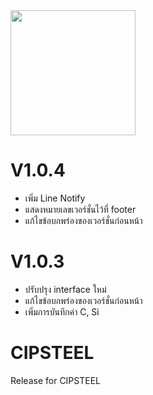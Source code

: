 <img src="https://github.com/Komsan74/CIPSTEEL/blob/master/www/img/app-icon.png" width="200" />

# V1.0.4
- เพิ่ม Line Notify
- แสดงหมายเลขเวอร์ชั่นไว้ที่ footer
- แก้ไขข้อบกพร่องของเวอร์ชั่นก่อนหน้า

# V1.0.3
- ปรับปรุง interface ใหม่
- แก้ไขข้อบกพร่องของเวอร์ชั่นก่อนหน้า
- เพิ่มการบันทึกค่า C, Si

# CIPSTEEL
Release for CIPSTEEL
